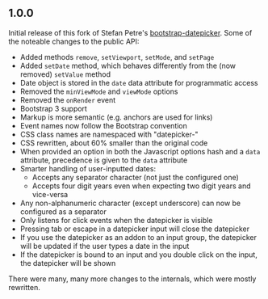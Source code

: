 ## 1.0.0

Initial release of this fork of Stefan Petre's [bootstrap-datepicker](http://www.eyecon.ro/bootstrap-datepicker/). Some of the noteable changes to the public API:

* Added methods ```remove```, ```setViewport```, ```setMode```, and ```setPage```
* Added ```setDate``` method, which behaves differently from the (now removed) ```setValue``` method
* Date object is stored in the ```date``` data attribute for programmatic access
* Removed the ```minViewMode``` and ```viewMode``` options
* Removed the ```onRender``` event
* Bootstrap 3 support
* Markup is more semantic (e.g. anchors are used for links)
* Event names now follow the Bootstrap convention
* CSS class names are namespaced with "datepicker-"
* CSS rewritten, about 60% smaller than the original code
* When provided an option in both the Javascript options hash and a ```data``` attribute, precedence is given to the ```data``` attribute
* Smarter handling of user-inputted dates:
  * Accepts any separator character (not just the configured one)
  * Accepts four digit years even when expecting two digit years and vice-versa
* Any non-alphanumeric character (except underscore) can now be configured as a separator
* Only listens for click events when the datepicker is visible
* Pressing tab or escape in a datepicker input will close the datepicker
* If you use the datepicker as an addon to an input group, the datepicker will be updated if the user types a date in the input
* If the datepicker is bound to an input and you double click on the input, the datepicker will be shown

There were many, many more changes to the internals, which were mostly rewritten.
